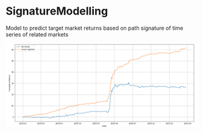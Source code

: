# SignatureModelling
Model to predict target market returns based on path signature of time series of related markets

![SignatureModelling](PortfolioPerformance.png)
